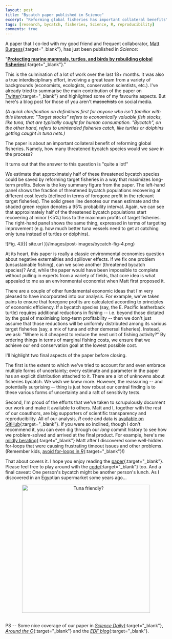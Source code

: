 ```yaml
---
layout: post
title: "Bycatch paper published in Science"
excerpt: "Reforming global fisheries has important collateral benefits"
tags: [research, bycatch, fisheries, Science, R, reproducibility]
comments: true
---
```


A paper that I co-led with my good friend and frequent collaborator, [Matt Burgess](https://twitter.com/matthewgburgess){:target="_blank"}, has just been published in *Science*:

"[**Protecting marine mammals, turtles, and birds by rebuilding global fisheries**](http://dx.doi.org/10.1126/science.aao4248){:target="_blank"}."

This is the culmination of a lot of work over the last 18+ months. It was also a true interdisciplinary effort, involving a great team from a variety of backgrounds (economists, ecologists, conservation scientists, etc.). I've already tried to summarise the main contribution of the paper on [Twitter](https://twitter.com/grant_mcdermott/status/974388061457997825){:target="_blank"} and highlighted some of my favourite aspects. But here's a blog post for those of you aren't <strike>masochists</strike> on social media.

*(A quick clarification on definitions first for anyone who isn't familiar with this literature: "Target stocks" refers to economically valuable fish stocks, like tuna, that are typically caught for human consumption. "Bycatch", on the other hand, refers to unintended fisheries catch, like turtles or dolphins getting caught in tuna nets.)*

The paper is about an important collateral benefit of reforming global fisheries. Namely, how many threatened bycatch species would we save in the process?

It turns out that the answer to this question is "quite a lot!"

We estimate that approximately half of these threatened bycatch species could be saved by reforming target fisheries in a way that maximizes long-term profits. Below is the key summary figure from the paper. The left-hand panel shows the fraction of threatened bycatch populations recovering at different cost levels (defined in terms of foregone profit in the relevant target fisheries). The solid green line denotes our mean estimate and the shaded green region denotes a 95% probability interval. Again, we can see that approximately half of the threatened bycatch populations start recovering at minor (&lt;5%) loss to the maximum profits of target fisheries. The right-hand panel shows the same thing, expressed in terms of targeting improvement (e.g. how much better tuna vessels need to get at catching only tuna instead of turtles or dolphins).

![Fig. 4]({{ site.url }}/images/post-images/bycatch-fig-4.png)

At its heart, this paper is really a classic environmental economics question about negative externalities and spillover effects. If we fix one problem (unsustainable fishing), can we solve another (threatened bycatch species)? And, while the paper would have been impossible to complete without pulling in experts from a variety of fields, that core idea is what appealed to me as an environmental economist when Matt first proposed it.

There are a couple of other fundamental economic ideas that I'm very pleased to have incorporated into our analysis. For example, we've taken pains to ensure that foregone profits are calculated according to principles of economic efficiency. If a bycatch species (say, the E. Pacific leatherback turtle) requires additional reductions in fishing -- i.e. beyond those dictated by the goal of maximising long-term profitability -- then we don't just assume that those reductions will be uniformly distributed among its various target fisheries (say, a mix of tuna and other demersal fisheries). Instead, we ask: "Where is it cheapest to reduce the next unit of fishing activity?" By ordering things in terms of marginal fishing costs, we ensure that we achieve our end conservation goal at the lowest possible cost.

I'll highlight two final aspects of the paper before closing.

The first is the extent to which we've tried to account for and even embrace multiple forms of uncertainty; every estimate and parameter in the paper has an explicit distribution attached to it. There are a lot of unknowns about fisheries bycatch. We wish we knew more. However, the reassuring -- and potentially surprising -- thing is just how robust our central finding is to these various forms of uncertainty and a raft of sensitivity tests.

Second, I'm proud of the efforts that we've taken to scrupulously document our work and make it available to others. Matt and I, together with the rest of our coauthors, are big supporters of scientific transparency and reproducibility. All of our analysis, *R* code and data is [available on GitHub](https://github.com/grantmcdermott/bycatch){:target="_blank"}. If you were so inclined, though I don't recommend it, you can even dig through our *long* commit history to see how we problem-solved and arrived at the final product. For example, here's me [mildly berating](https://github.com/grantmcdermott/bycatch/commit/18dbed157f0762bf4b44dfee437d6f319561c160){:target="_blank"} Matt after I discovered some well-hidden for-loops that were causing frustrating timeout issues and other problems. (Remember kids, [avoid for-loops in *R*](http://adv-r.had.co.nz/Functionals.html){:target="_blank"}!)

That about covers it. I hope you enjoy reading the [paper](http://dx.doi.org/10.1126/science.aao4248){:target="_blank"}. Please feel free to play around with the [code](https://github.com/grantmcdermott/bycatch){:target="_blank"} too. And a final caveat: One person's bycatch might be another person's lunch. As I discovered in an Egyptian supermarket some years ago...

<center>
 <img src="{{ site.url }}/images/post-images/dolphin.png" title="Tuna friendly?" style="width:400px" class="center">
</center>
<br>

PS -- Some nice coverage of our paper in [*Science Daily*](https://www.sciencedaily.com/releases/2018/03/180315155449.htm){:target="_blank"}, [*Around the O*](https://around.uoregon.edu/content/changes-ocean-fishing-could-save-some-species-extinction){:target="_blank"} and the [*EDF blog*](http://blogs.edf.org/edfish/2018/04/03/how-getting-fishing-right-can-help-protect-threatened-ocean-wildlife/){:target="_blank"}.
